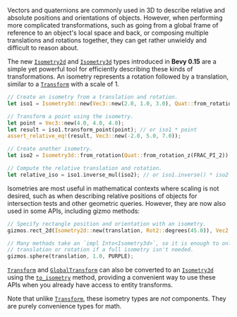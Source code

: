 <!-- Basic isometry types -->
<!-- https://github.com/bevyengine/bevy/pull/14269 -->

Vectors and quaternions are commonly used in 3D to describe relative and absolute positions and orientations of objects.
However, when performing more complicated transformations, such as going from a global frame of reference to an object's local space and back,
or composing multiple translations and rotations together, they can get rather unwieldy and difficult to reason about.

The new [`Isometry2d`] and [`Isometry3d`] types introduced in **Bevy 0.15** are a simple yet powerful tool for efficiently describing
these kinds of transformations. An isometry represents a rotation followed by a translation, similar to a [`Transform`] with a scale of 1.

```rust
// Create an isometry from a translation and rotation.
let iso1 = Isometry3d::new(Vec3::new(2.0, 1.0, 3.0), Quat::from_rotation_z(FRAC_PI_2));

// Transform a point using the isometry.
let point = Vec3::new(4.0, 4.0, 4.0);
let result = iso1.transform_point(point); // or iso1 * point
assert_relative_eq!(result, Vec3::new(-2.0, 5.0, 7.0));

// Create another isometry.
let iso2 = Isometry3d::from_rotation(Quat::from_rotation_z(FRAC_PI_2));

// Compute the relative translation and rotation.
let relative_iso = iso1.inverse_mul(iso2); // or iso1.inverse() * iso2
```

Isometries are most useful in mathematical contexts where scaling is not desired, such as when describing relative positions of objects
for intersection tests and other geometric queries. However, they are now also used in some APIs, including gizmo methods:

```rust
// Specify rectangle position and orientation with an isometry.
gizmos.rect_2d(Isometry2d::new(translation, Rot2::degrees(45.0)), Vec2::splat(250.0), CYAN);

// Many methods take an `impl Into<Isometry3d>`, so it is enough to only provide
// translation or rotation if a full isometry isn't needed.
gizmos.sphere(translation, 1.0, PURPLE);
```

[`Transform`] and [`GlobalTransform`] can also be converted to an [`Isometry3d`] using the [`to_isometry`] method,
providing a convenient way to use these APIs when you already have access to entity transforms.

Note that unlike [`Transform`], these isometry types are *not* components. They are purely convenience types for math.

[`Isometry2d`]: https://docs.rs/bevy/0.15.0-rc.2/bevy/math/struct.Isometry2d.html
[`Isometry3d`]: https://docs.rs/bevy/0.15.0-rc.2/bevy/math/struct.Isometry3d.html
[`Transform`]: https://docs.rs/bevy/0.15.0-rc.2/bevy/transform/components/struct.Transform.html
[`GlobalTransform`]: https://docs.rs/bevy/0.15.0-rc.2/bevy/transform/components/struct.GlobalTransform.html
[`to_isometry`]: https://docs.rs/bevy/0.15.0-rc.2/bevy/transform/components/struct.Transform.html#method.to_isometry
